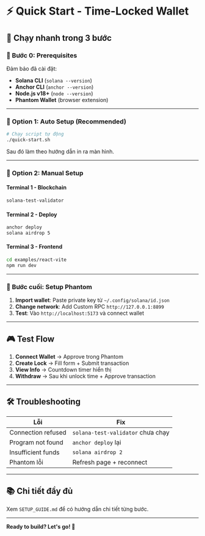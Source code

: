 # ⚡ Quick Start - Time-Locked Wallet

## 🎯 Chạy nhanh trong 3 bước

### 🔧 Bước 0: Prerequisites
Đảm bảo đã cài đặt:
- **Solana CLI** (`solana --version`)
- **Anchor CLI** (`anchor --version`) 
- **Node.js v18+** (`node --version`)
- **Phantom Wallet** (browser extension)

---

### 🚀 Option 1: Auto Setup (Recommended)

```bash
# Chạy script tự động
./quick-start.sh
```

Sau đó làm theo hướng dẫn in ra màn hình.

---

### 🔨 Option 2: Manual Setup

#### Terminal 1 - Blockchain
```bash
solana-test-validator
```

#### Terminal 2 - Deploy 
```bash
anchor deploy
solana airdrop 5
```

#### Terminal 3 - Frontend
```bash
cd examples/react-vite
npm run dev
```

---

### 🦊 Bước cuối: Setup Phantom

1. **Import wallet**: Paste private key từ `~/.config/solana/id.json`
2. **Change network**: Add Custom RPC `http://127.0.0.1:8899`
3. **Test**: Vào `http://localhost:5173` và connect wallet

---

## 🎮 Test Flow

1. **Connect Wallet** → Approve trong Phantom
2. **Create Lock** → Fill form + Submit transaction  
3. **View Info** → Countdown timer hiển thị
4. **Withdraw** → Sau khi unlock time + Approve transaction

---

## 🛠️ Troubleshooting

| Lỗi | Fix |
|-----|-----|
| Connection refused | `solana-test-validator` chưa chạy |
| Program not found | `anchor deploy` lại |
| Insufficient funds | `solana airdrop 2` |
| Phantom lỗi | Refresh page + reconnect |

---

## 📚 Chi tiết đầy đủ

Xem `SETUP_GUIDE.md` để có hướng dẫn chi tiết từng bước.

---

**Ready to build? Let's go! 🚀**
